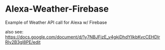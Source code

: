 # Alexa-Weather-Firebase
Example of Weather API call for Alexa w/ Firebase

also see: https://docs.google.com/document/d/1y7NBJFizE_v4gkjDhdYllkbKvcCEHDlrRIy2B3gl8PE/edit
